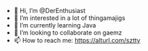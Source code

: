 - 👋 Hi, I’m @DerEnthusiast
- 👀 I’m interested in a lot of thingamajigs
- 🌱 I’m currently learning Java
- 💞️ I’m looking to collaborate on gaemz
- 📫 How to reach me: https://alturl.com/sztty

<!---
DerEnthusiast/DerEnthusiast is a ✨ special ✨ repository because its `README.md` (this file) appears on your GitHub profile.
You can click the Preview link to take a look at your changes.
--->
